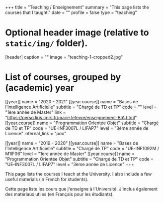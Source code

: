 +++
title = "Teaching / Enseignement"
summary = "This page lists the courses that I taught."
date = ""
profile = false
type = "teaching"

# Optional header image (relative to `static/img/` folder).
[header]
  caption = ""
  image = "teaching-1-cropped2.jpg"

# List of courses, grouped by (academic) year
[[year]]
  name = "2020 - 2021"
  [[year.course]]
    name = "Bases de l'Intelligence Artificielle"
    subtitle = "Chargé de TD et TP"
    code = ""
    level = "1ère année de Master"
    link = "https://perso.liris.cnrs.fr/marie.lefevre/enseignement-BIA.html"
  [[year.course]]
    name = "Programmation Orientée Objet"
    subtitle = "Chargé de TD et TP"
    code = "UE-INF3007L / LIFAP7"
    level = "3ème année de Licence"
    internal_link = "poo"

[[year]]
  name = "2019 - 2020"
  [[year.course]]
    name = "Bases de l'Intelligence Artificielle"
    subtitle = "Chargé de TP"
    code = "UE-INF1092M / M1IF06"
    level = "1ère année de Master"
  [[year.course]]
    name = "Programmation Orientée Objet"
    subtitle = "Chargé de TD et TP"
    code = "UE-INF3007L / LIFAP7"
    level = "3ème année de Licence"
+++

This page lists the courses I teach at the University. I also include a few
useful materials (in French for students).

Cette page liste les cours que j'enseigne à l'Université. J'inclus également
des matériaux utiles (en Français pour les étudiants).
